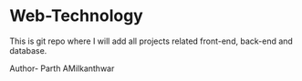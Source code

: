 # Web-Technology
This is  git repo where I will add all projects related front-end, back-end and database.

Author- Parth AMilkanthwar
